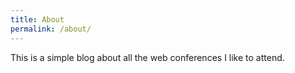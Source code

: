 ```yaml
---
title: About
permalink: /about/
---
```


This is a simple blog about all the web conferences I like to attend. 
